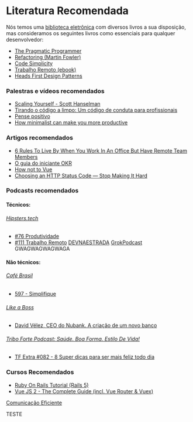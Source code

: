 # Literatura Recomendada 
Nós temos uma [biblioteca eletrônica](https://sites.google.com/a/monde.com.br/desenvolvimento/biblioteca-eletronica) com diversos livros a sua disposição, mas consideramos os seguintes livros como essenciais para qualquer desenvolvedor:

- [The Pragmatic Programmer](https://drive.google.com/drive/u/1/folders/1euIqnKff9s-uHqQdhaIBEf7DHBcYKi4K)
- [Refactoring (Martin Fowler)](https://martinfowler.com/books/refactoring.html)
- [Code Simplicity](https://drive.google.com/drive/u/1/folders/1PzFQyzWEvb4UK7gauXKJIQYHguGQQhtF)
- [Trabalho Remoto (ebook)](http://br.blog.trello.com/trabalho-remoto)
- [Heads First Design Patterns](https://drive.google.com/file/d/1HmTq8CxrItt6lhf2adZ9N71HSLQpHi4U/view)

### Palestras e vídeos recomendados
- [Scaling Yourself - Scott Hanselman](https://www.youtube.com/watch?v=FS1mnISoG7U)
- [Tirando o código a limpo: Um código de conduta para profissionais](https://www.infoq.com/br/presentations/codigo-limpo-conduta-profissional)
- [Pense positivo](https://www.youtube.com/watch?v=V-55IH6CVd4)
- [How minimalist can make you more productive](https://youtu.be/CttGNGjwp6A)

### Artigos recomendados
- [6 Rules To Live By When You Work In An Office But Have Remote Team Members](https://blog.trello.com/6-mistakes-when-you-work-in-office-but-have-remote-team-members)
- [O guia do iniciante OKR](http://felipecastro.com/pt-br/okr/o-que-e-okr/)
- [How not to Vue](https://itnext.io/how-not-to-vue-18f16fe620b5)
- [Choosing an HTTP Status Code — Stop Making It Hard](https://www.codetinkerer.com/2015/12/04/choosing-an-http-status-code.html)

### Podcasts recomendados
#### Técnicos:
###### [Hipsters.tech](https://hipsters.tech)
- [#76 Produtividade](https://hipsters.tech/produtividade-hipsters-76/)
- [#111 Trabalho Remoto](https://hipsters.tech/trabalho-remoto-hipsters-111/)
[DEVNAESTRADA](https://devnaestrada.com.br/)
[GrokPodcast](http://www.grokpodcast.com/)
GWAGWAGWAGWAGA

#### Não técnicos:
###### [Café Brasil](http://www.portalcafebrasil.com.br/todos/podcasts/)
- [597 - Simplifique](http://www.portalcafebrasil.com.br/podcasts/597-simplifique/)
###### [Like a Boss](https://www.likeaboss.com.br/episodios/)
- [David Vélez, CEO do Nubank. A criação de um novo banco](https://www.likeaboss.com.br/episodios/david-velez-ceo-nubank-criacao-de-um-novo-banco/)
###### [Tribo Forte Podcast: Saúde. Boa Forma. Estilo De Vida!](https://tribofortepodcast.podbean.com/)
- [TF Extra #082 - 8 Super dicas para ser mais feliz todo dia](https://tribofortepodcast.podbean.com/e/tf-extra-082-8-super-dicas-para-ser-mais-feliz-todo-dia/)

### Cursos Recomendados
- [Ruby On Rails Tutorial (Rails 5)](https://www.railstutorial.org/)
- [Vue JS 2 - The Complete Guide (incl. Vue Router & Vuex)](https://www.udemy.com/vuejs-2-the-complete-guide/learn/v4/overview)

[Comunicação Eficiente](Teste.md)

TESTE
